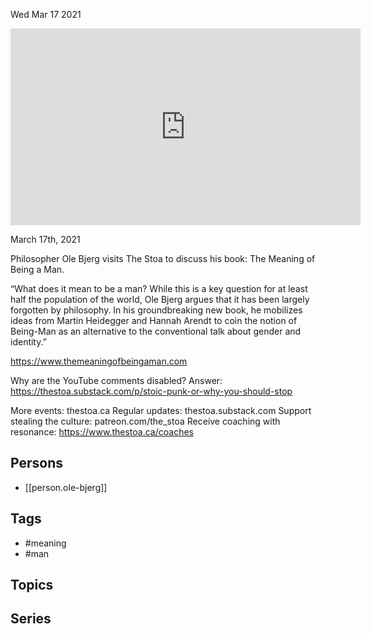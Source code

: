 



Wed Mar 17 2021

<iframe width="560" height="315" src="https://www.youtube.com/embed/2xmKUHxYON0" title="The Meaning of Being a Man w/ Ole Bjerg" frameborder="0" allow="accelerometer; autoplay; clipboard-write; encrypted-media; gyroscope; picture-in-picture" allowfullscreen ></iframe>

March 17th, 2021

Philosopher Ole Bjerg visits The Stoa to discuss his book: The Meaning of Being a Man.

“What does it mean to be a man? While this is a key question for at least half the population of the world, Ole Bjerg argues that it has been largely forgotten by philosophy. In his groundbreaking new book, he mobilizes ideas from Martin Heidegger and Hannah Arendt to coin the notion of Being-Man as an alternative to the conventional talk about gender and identity.”

https://www.themeaningofbeingaman.com

Why are the YouTube comments disabled? Answer: https://thestoa.substack.com/p/stoic-punk-or-why-you-should-stop

More events: thestoa.ca
Regular updates: thestoa.substack.com
Support stealing the culture: patreon.com/the_stoa
Receive coaching with resonance: https://www.thestoa.ca/coaches

## Persons

- [[person.ole-bjerg]]

## Tags

- #meaning
- #man

## Topics



## Series



